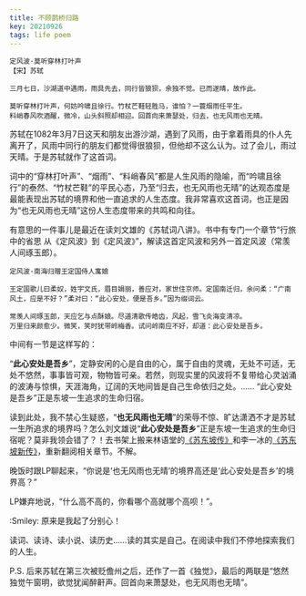 ```yaml
---
title: 不顾鹊桥归路
key: 20210926
tags: life poem
---
```


```
定风波·莫听穿林打叶声
【宋】苏轼

三月七日，沙湖道中遇雨，雨具先去，同行皆狼狈，余独不觉。已而遂晴，故作此。

莫听穿林打叶声，何妨吟啸且徐行。竹杖芒鞋轻胜马，谁怕？一蓑烟雨任平生。
料峭春风吹酒醒，微冷，山头斜照却相迎。回首向来萧瑟处，归去，也无风雨也无晴。
```
<!--more-->

苏轼在1082年3月7日这天和朋友出游沙湖，遇到了风雨，由于拿着雨具的仆人先离开了，风雨中同行的朋友们都觉得很狼狈，但他却不这么认为。过了会儿，雨过天晴。于是苏轼就作了这首词。

词中的“穿林打叶声”、“烟雨”、“料峭春风”都是人生风雨的隐喻，而“吟啸且徐行”的泰然、“竹杖芒鞋”的平民心态，乃至“归去，也无风雨也无晴”的达观态度是最能表现出苏轼的境界和他一直追求的人生态度。我非常喜欢这首词，也正是因为“也无风雨也无晴”这份人生态度带来的共鸣和向往。

有意思的一件事儿是最近在读刘文雄的《苏轼词八讲》。书中有专门一个章节“行旅中的省思 从《定风波》到《定风波》”，解读这首定风波和另外一首定风波（常羡人间琢玉郎）。

```
定风波·南海归赠王定国侍人寓娘

王定国歌儿曰柔奴，姓宇文氏，眉目娟丽，善应对，家世住京师。定国南迁归，余问柔：“广南风土，应是不好？”柔对曰：“此心安处，便是吾乡。”因为缀词云。

常羡人间琢玉郎，天应乞与点酥娘。尽道清歌传皓齿，风起，雪飞炎海变清凉。
万里归来颜愈少。微笑，笑时犹带岭梅香。试问岭南应不好，却道：此心安处是吾乡。
```

中间有一节是这样写的：

“**此心安处是吾乡**”，定静安闲的心是自由的心，属于自由的灵魂，无处不可适，无处不悠然，事事皆可观，物物皆可亲。若然，则现实里的风波将不复带给心灵汹涌的波涛与惊惧，天涯海角，辽阔的天地间皆是自己生命依归之处。...... “此心安处是吾乡”正是东坡一生追求的生命归宿。

读到此处，我不禁心生疑惑，“**也无风雨也无晴**”的荣辱不惊、旷达潇洒不才是苏轼一生所追求的境界吗？怎么刘文雄说“**此心安处是吾乡**”正是东坡一生追求的生命归宿呢？莫非我领会错了？！去书架上搬来林语堂的[《苏东坡传》](https://www.goodreads.com/book/show/29353960?from_search=true&from_srp=true&qid=Pspoh5U9tK&rank=1)和李一冰的[《苏东坡新传》](https://www.goodreads.com/book/show/55316616?from_search=true&from_srp=true&qid=h3fitthEL8&rank=1)，重新翻阅相关章节。不解。

晚饭时跟LP聊起来，“你说是‘也无风雨也无晴’的境界高还是‘此心安处是吾乡’的境界高？”

LP嫌弃地说，“什么高不高的，你看哪个高就哪个高呗！”。

:Smiley: 原来是我起了分别心！

读词、读诗、读小说、读历史……读的其实是自己。在阅读中我们不停地探索我们的人生。

P.S. 后来苏轼在第三次被贬儋州之后，还作了一首《独觉》，最后的两联是“悠然独觉午窗明，欲觉犹闻醉鼾声。回首向来萧瑟处，也无风雨也无晴”。